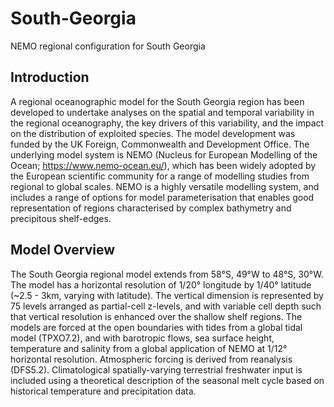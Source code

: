 # South-Georgia
NEMO regional configuration for South Georgia

## Introduction
A regional oceanographic model for the South Georgia region has been developed to undertake analyses on the spatial and temporal variability in the regional oceanography, the key drivers of this variability, and the impact on the distribution of exploited species. The model development was funded by the UK Foreign, Commonwealth and Development Office. The underlying model system is NEMO (Nucleus for European Modelling of the Ocean; <https://www.nemo-ocean.eu/>), which has been widely adopted by the European scientific community for a range of modelling studies from regional to global scales. NEMO is a highly versatile modelling system, and includes a range of options for model parameterisation that enables good representation of regions characterised by complex bathymetry and precipitous shelf-edges.

## Model Overview

The South Georgia regional model extends from 58°S, 49°W to 48°S, 30°W. The model has a horizontal resolution of 1/20° longitude by 1/40° latitude (~2.5 - 3km, varying with latitude). The vertical dimension is represented by 75 levels arranged as partial-cell z-levels, and with variable cell depth such that vertical resolution is enhanced over the shallow shelf regions. The models are forced at the open boundaries with tides from a global tidal model (TPXO7.2), and with barotropic flows, sea surface height, temperature and salinity from a global application of NEMO at 1/12° horizontal resolution. Atmospheric forcing is derived from reanalysis (DFS5.2). Climatological spatially-varying terrestrial freshwater input is included using a theoretical description of the seasonal melt cycle based on historical temperature and precipitation data.
